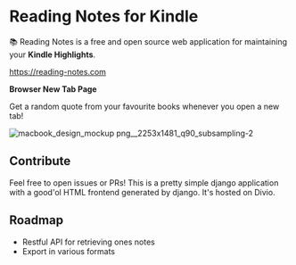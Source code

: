 # Reading Notes for Kindle
:books: Reading Notes is a free and open source web application for maintaining your **Kindle Highlights**.

https://reading-notes.com

**Browser New Tab Page**

Get a random quote from your favourite books whenever you open a new tab!

![macbook_design_mockup png__2253x1481_q90_subsampling-2](https://user-images.githubusercontent.com/3121306/60038724-5f157700-96b5-11e9-8e2d-a490112119ef.png)

## Contribute
Feel free to open issues or PRs!
This is a pretty simple django application with a good'ol HTML frontend generated by django. It's hosted on Divio.


## Roadmap
- Restful API for retrieving ones notes
- Export in various formats
